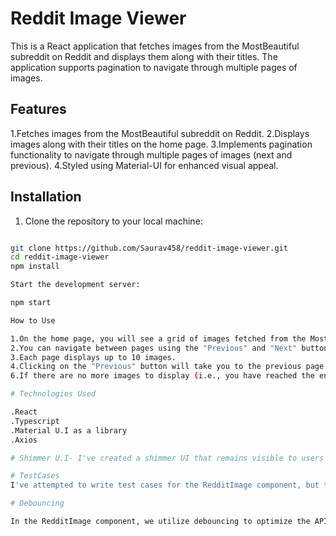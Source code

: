 # Reddit Image Viewer

This is a React application that fetches images from the MostBeautiful subreddit on Reddit and displays them along with their titles. The application supports pagination to navigate through multiple pages of images.

## Features

1.Fetches images from the MostBeautiful subreddit on Reddit.
2.Displays images along with their titles on the home page.
3.Implements pagination functionality to navigate through multiple pages of images (next and previous).
4.Styled using Material-UI for enhanced visual appeal.

## Installation

1. Clone the repository to your local machine:

```bash

git clone https://github.com/Saurav458/reddit-image-viewer.git
cd reddit-image-viewer
npm install

Start the development server:

npm start

How to Use

1.On the home page, you will see a grid of images fetched from the MostBeautiful subreddit.
2.You can navigate between pages using the "Previous" and "Next" buttons below the grid.
3.Each page displays up to 10 images.
4.Clicking on the "Previous" button will take you to the previous page, and clicking on the "Next" button will take 5.5.you to the next page.
6.If there are no more images to display (i.e., you have reached the end of the available data), the "Next" button will be disabled.

# Technologies Used

.React
.Typescript
.Material U.I as a library 
.Axios

# Shimmer U.I- I've created a shimmer UI that remains visible to users until the data is fetched from the server. This enhances the user experience by providing a visually appealing loading animation while waiting for the interactive content to load on the website.

# TestCases
I've attempted to write test cases for the RedditImage component, but the tests are failing. I'll revisit them later to troubleshoot and make the necessary corrections.

# Debouncing

In the RedditImage component, we utilize debouncing to optimize the API call triggered by the pagination functionality.I have delayed api calling by  500ms
